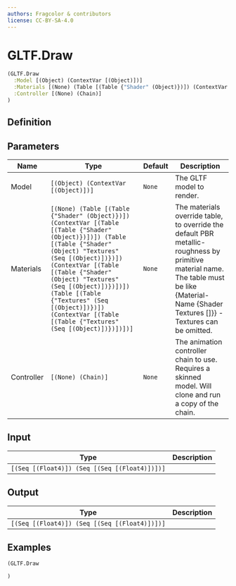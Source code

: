 ```yaml
---
authors: Fragcolor & contributors
license: CC-BY-SA-4.0
---
```



# GLTF.Draw

```clojure
(GLTF.Draw
  :Model [(Object) (ContextVar [(Object)])]
  :Materials [(None) (Table [(Table {"Shader" (Object)})]) (ContextVar [(Table [(Table {"Shader" (Object)})])]) (Table [(Table {"Shader" (Object) "Textures" (Seq [(Object)])})]) (ContextVar [(Table [(Table {"Shader" (Object) "Textures" (Seq [(Object)])})])]) (Table [(Table {"Textures" (Seq [(Object)])})]) (ContextVar [(Table [(Table {"Textures" (Seq [(Object)])})])])]
  :Controller [(None) (Chain)]
)
```


## Definition




## Parameters

| Name | Type | Default | Description |
|------|------|---------|-------------|
| Model | `[(Object) (ContextVar [(Object)])]` | `None` | The GLTF model to render. |
| Materials | `[(None) (Table [(Table {"Shader" (Object)})]) (ContextVar [(Table [(Table {"Shader" (Object)})])]) (Table [(Table {"Shader" (Object) "Textures" (Seq [(Object)])})]) (ContextVar [(Table [(Table {"Shader" (Object) "Textures" (Seq [(Object)])})])]) (Table [(Table {"Textures" (Seq [(Object)])})]) (ContextVar [(Table [(Table {"Textures" (Seq [(Object)])})])])]` | `None` | The materials override table, to override the default PBR metallic-roughness by primitive material name. The table must be like {Material-Name <name> {Shader <shader> Textures [<texture>]}} - Textures can be omitted. |
| Controller | `[(None) (Chain)]` | `None` | The animation controller chain to use. Requires a skinned model. Will clone and run a copy of the chain. |


## Input

| Type | Description |
|------|-------------|
| `[(Seq [(Float4)]) (Seq [(Seq [(Float4)])])]` |  |


## Output

| Type | Description |
|------|-------------|
| `[(Seq [(Float4)]) (Seq [(Seq [(Float4)])])]` |  |


## Examples

```clojure
(GLTF.Draw

)
```
